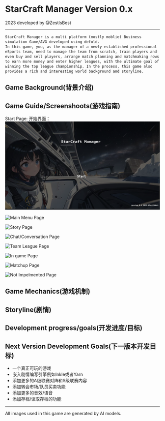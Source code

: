 #  StarCraft Manager Version 0.x

2023 developed by @ZestIsBest

---

    StarCraft Manager is a multi platform (mostly moblie) Business simulation Game/AVG developed using defold.
    In this game, you, as the manager of a newly established professional eSports team, need to manage the team from scratch, train players and even buy and sell players, arrange match planning and matchmaking rows to earn more money and enter higher leagues, with the ultimate goal of winning the top league championship. In the process, this game also provides a rich and interesting world background and storyline.


## Game Background(背景介绍)


## Game Guide/Screenshoots(游戏指南)

Start Page:
开始界面：
![Game Start Page](./screenshoots/start_page.png)

![Main Menu Page]()

![Story Page]()

![Chat/Conversation Page]()

![Team League Page]()

![In game Page]()

![Matchup Page]()

![Not Impelmented Page]()



## Game Mechanics(游戏机制)


## Storyline(剧情)



## Development progress/goals(开发进度/目标)



## Next Version Development Goals(下一版本开发目标)

- 一个真正可玩的游戏
- 嵌入剧情编写引擎例如Inkle或者Yarn
- 添加更多的A级联赛对阵和S级联赛内容
- 添加转会市场/队员买卖功能
- 添加更多的音效/语音
- 添加存档/读取存档的功能

---

All images used in this game are generated by AI models.